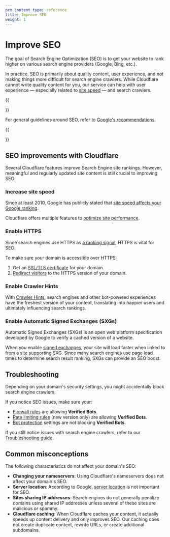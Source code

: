 ```yaml
---
pcx_content_type: reference
title: Improve SEO
weight: 1
---
```


# Improve SEO

The goal of Search Engine Optimization (SEO) is to get your website to rank higher on various search engine providers (Google, Bing, etc.).

In practice, SEO is primarily about quality content, user experience, and not making things more difficult for search engine crawlers. While Cloudflare cannot write quality content for you, our service can help with user experience — especially related to [site speed](https://www.cloudflare.com/learning/performance/how-website-speed-boosts-seo/) — and search crawlers.

{{<Aside type="note" header="Tip:">}}

For general guidelines around SEO, refer to [Google's recommendations](https://developers.google.com/search/docs/advanced/guidelines/overview).

{{</Aside>}}

## SEO improvements with Cloudflare

Several Cloudflare features improve Search Engine site rankings. However, meaningful and regularly updated site content is still crucial to improving SEO.

### Increase site speed

Since at least 2010, Google has publicly stated that [site speed affects your Google ranking](https://webmasters.googleblog.com/2010/04/using-site-speed-in-web-search-ranking.html).

Cloudflare offers multiple features to [optimize site performance](/fundamentals/get-started/task-guides/optimize-site-speed/).

### Enable HTTPS

Since search engines use HTTPS as [a ranking signal](https://webmasters.googleblog.com/2014/08/https-as-ranking-signal.html), HTTPS is vital for SEO.

To make sure your domain is accessible over HTTPS:

1.  Get an [SSL/TLS certificate](/ssl/get-started/) for your domain.
2.  [Redirect visitors](/ssl/edge-certificates/additional-options/always-use-https/) to the HTTPS version of your domain.

### Enable Crawler Hints

With [Crawler Hints](/cache/about/crawler-hints/), search engines and other bot-powered experiences have the freshest version of your content, translating into happier users and ultimately influencing search rankings. 

### Enable Automatic Signed Exchanges (SXGs)

Automatic Signed Exchanges (SXGs) is an open web platform specification developed by Google to verify a cached version of a website.

When you enable [signed exchanges](https://support.cloudflare.com/hc/articles/4411075595661), your site will load faster when linked to from a site supporting SXG. Since many search engines use page load times to determine search result ranking, SXGs can provide an SEO boost.

## Troubleshooting

Depending on your domain's security settings, you might accidentally block search engine crawlers.

If you notice SEO issues, make sure your:

- [Firewall rules](/firewall/known-issues-and-faq/#caution-about-potentially-blocking-bots) are allowing **Verified Bots**.
- [Rate limiting rules](/waf/rate-limiting-rules/) (new version only) are allowing **Verified Bots**.
- [Bot protection](/bots/concepts/bot/#verified-bots) settings are not blocking **Verified Bots**.

If you still notice issues with search engine crawlers, refer to our [Troubleshooting guide](https://support.cloudflare.com/hc/articles/200169806).

## Common misconceptions

The following characteristics do not affect your domain's SEO:

- **Changing your nameservers**: Using Cloudflare's nameservers does not affect your domain's SEO.
- **Server location**: According to Google, [server location](http://www.seroundtable.com/seo-geo-location-server-google-17468.html) is not important for SEO.
- **Sites sharing IP addresses**: Search engines do not generally penalize domains using shared IP addresses unless several of these sites are malicious or spammy.
- **Cloudflare caching**: When Cloudflare caches your content, it actually speeds up content delivery and only improves SEO. Our caching does not create duplicate content, rewrite URLs, or create additional subdomains.
